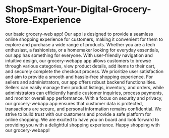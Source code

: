 # ShopSmart-Your-Digital-Grocery-Store-Experience

our basic grocery-web app! Our app is designed to provide a seamless online shopping experience for customers, making it convenient for them to explore and purchase a wide range of products. Whether you are a tech enthusiast, a fashionista, or a homemaker looking for everyday essentials, our app has something for everyone.
With user-friendly navigation and intuitive design, our grocery-webapp app allows customers to browse through various categories, view product details, add items to their cart, and securely complete the checkout process. We prioritize user satisfaction and aim to provide a smooth and hassle-free shopping experience. 
For sellers and administrators, our app offers robust backend functionalities. Sellers can easily manage their product listings, inventory, and orders, while administrators can efficiently handle customer inquiries, process payments, and monitor overall app performance. 
With a focus on security and privacy, our grocery-webapp app ensures that customer data is protected, transactions are secure, and personal information remains confidential. We strive to build trust with our customers and provide a safe platform for online shopping. 
We are excited to have you on board and look forward to providing you with a delightful shopping experience. Happy shopping with our grocery-webapp!
